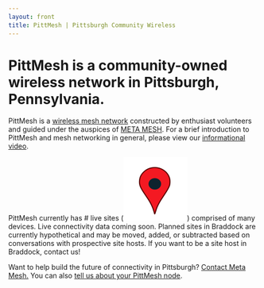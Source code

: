 ```yaml
---
layout: front
title: PittMesh | Pittsburgh Community Wireless
---
```

# PittMesh is a community-owned wireless network in Pittsburgh, Pennsylvania.

PittMesh is a [wireless mesh network](https://en.wikipedia.org/wiki/Wireless_mesh_network)
constructed by enthusiast volunteers and
guided under the auspices of [META MESH](http://www.metamesh.org). For a brief
introduction to PittMesh and mesh networking in general, please view our
[informational video](https://www.youtube.com/watch?v=OvAT7DTspaM).

PittMesh currently has <span id="live">#</span> live sites (<img alt="Live sites are red pins." src="/node-data/map-pin-live.svg" class="info-pin"/>) comprised of <span id="device_count">many</span> devices. <span id="planned"> </span> <span id="ptpLinks"> </span> Live connectivity data coming soon. Planned sites in Braddock are currently hypothetical and may be moved, added, or subtracted based on conversations with prospective site hosts. If you want to be a site host in Braddock, contact us!

Want to help build the future of connectivity in Pittsburgh?
[Contact Meta Mesh.](http://www.metamesh.org/#!contact-meta-mesh/c24vq)
You can also [tell us about your PittMesh
node](https://github.com/pittmesh/pittmesh.net/issues/new?title=New+site+report&body=_Fill%20in%20this%20message%20to%20complete%20your%20report.%20Remove%20everything%20above%20the%20three%20dashes%20below%20before%20submitting._%0A%0A---%0A%0AI%20would%20like%20to%20report%20a%20new%20PittMesh%20site.%20I%27ve%20completed%20the%20JSON%20object%20below%20describing%20my%20site%20including%20the%20number%20of%20routing%20devices%20present%20at%20the%20site.%0A%0A%60%60%60%0A%7B%0A%20%20%20%20%22lat%22%3A%20XX.XXXXXX%2C%0A%20%20%20%20%22lon%22%3A%20-XX.XXXXXX%2C%0A%20%20%20%20%22name%22%3A%20%22XXXX%20The%20name%20of%20the%20business%20or%20Private%20Residence%22%2C%0A%20%20%20%20%22address%22%3A%20%22Full%20postal%20address%22%2C%0A%20%20%20%20%22hood%22%3A%20%22Municipality%2C%20or%20neighborhood%20if%20within%20the%20City%20of%20Pittsburgh%22%2C%0A%20%20%20%20%22status%22%3A%20%22live%22%2C%0A%20%20%20%20%22device_count%22%3A%20XX%0A%7D%0A%60%60%60%0A%0A).
